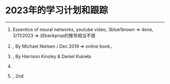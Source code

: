 # 2023年的学习计划和跟踪
-------------------------------------------------

1. Essentice of neural networks, youtube video, 3blue1brown
=> done, 3/11/2023
=> 对backprop的推导相当不错

2. <Neural networks and deep learning>, By Michael Nielsen / Dec 2019
=> online book，

3. <Neural Networks from Scratch in Python>,  By Harrison Kinsley & Daniel Kukieła

4. <Deep learning from scratch in python>

5. <deep learning with python>, 2nd

    
